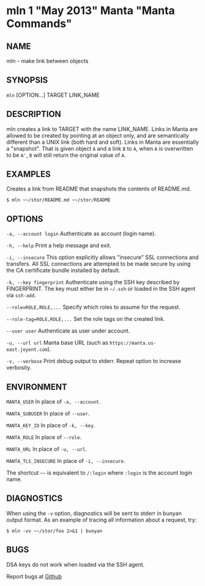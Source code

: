 mln 1 "May 2013" Manta "Manta Commands"
=======================================

NAME
----

mln - make link between objects

SYNOPSIS
--------

`mln` [OPTION...] TARGET LINK_NAME

DESCRIPTION
-----------

mln creates a link to TARGET with the name LINK_NAME.  Links in Manta are
allowed to be created by pointing at an object only, and are semantically
different than a UNIX link (both hard and soft).  Links in Manta are essentially
a "snapshot".  That is given object `A` and a link `B` to `A`, when `A` is
overwritten to be `A'`, `B` will still return the original value of `A`.

EXAMPLES
--------

Creates a link from README that snapshots the contents of README.md.

    $ mln ~~/stor/README.md ~~/stor/README

OPTIONS
-------

`-a, --account login`
  Authenticate as account (login name).

`-h, --help`
  Print a help message and exit.

`-i, --insecure`
  This option explicitly allows "insecure" SSL connections and transfers.  All
  SSL connections are attempted to be made secure by using the CA certificate
  bundle installed by default.

`-k, --key fingerprint`
  Authenticate using the SSH key described by FINGERPRINT.  The key must
  either be in `~/.ssh` or loaded in the SSH agent via `ssh-add`.

`--role=ROLE,ROLE,...`
  Specify which roles to assume for the request.

`--role-tag=ROLE,ROLE,...`
  Set the role tags on the created link.

`--user user`
  Authenticate as user under account.

`-u, --url url`
  Manta base URL (such as `https://manta.us-east.joyent.com`).

`-v, --verbose`
  Print debug output to stderr.  Repeat option to increase verbosity.

ENVIRONMENT
-----------

`MANTA_USER`
  In place of `-a, --account`.

`MANTA_SUBUSER`
  In place of `--user`.

`MANTA_KEY_ID`
  In place of `-k, --key`.

`MANTA_ROLE`
  In place of `--role`.

`MANTA_URL`
  In place of `-u, --url`.

`MANTA_TLS_INSECURE`
  In place of `-i, --insecure`.

The shortcut `~~` is equivalent to `/:login`
where `:login` is the account login name.

DIAGNOSTICS
-----------

When using the `-v` option, diagnostics will be sent to stderr in bunyan
output format.  As an example of tracing all information about a request,
try:

    $ mln -vv ~~/stor/foo 2>&1 | bunyan

BUGS
----

DSA keys do not work when loaded via the SSH agent.

Report bugs at [Github](https://github.com/joyent/node-manta/issues)
